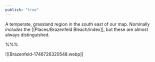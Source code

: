 ```yaml
---
publish: "true"
---
```



A temperate, grassland region in the south east of our map. Nominally *includes* the [[Places/Brazenfeld Bleach/index]], but these are almost always distinguished.

%%%

![[Brazenfeld-1746726320548.webp]]
